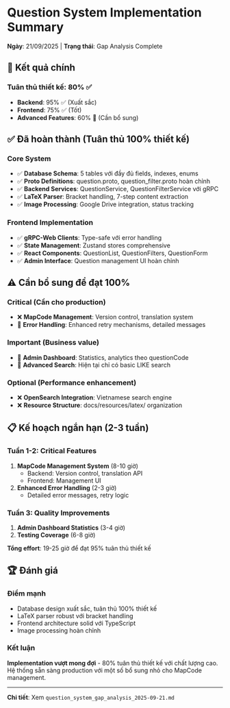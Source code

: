 # Question System Implementation Summary
**Ngày**: 21/09/2025 | **Trạng thái**: Gap Analysis Complete

## 🎯 Kết quả chính

### Tuân thủ thiết kế: 80% ✅
- **Backend**: 95% ✅ (Xuất sắc)
- **Frontend**: 75% ✅ (Tốt) 
- **Advanced Features**: 60% 🔶 (Cần bổ sung)

## ✅ Đã hoàn thành (Tuân thủ 100% thiết kế)

### Core System
- ✅ **Database Schema**: 5 tables với đầy đủ fields, indexes, enums
- ✅ **Proto Definitions**: question.proto, question_filter.proto hoàn chỉnh
- ✅ **Backend Services**: QuestionService, QuestionFilterService với gRPC
- ✅ **LaTeX Parser**: Bracket handling, 7-step content extraction
- ✅ **Image Processing**: Google Drive integration, status tracking

### Frontend Implementation  
- ✅ **gRPC-Web Clients**: Type-safe với error handling
- ✅ **State Management**: Zustand stores comprehensive
- ✅ **React Components**: QuestionList, QuestionFilters, QuestionForm
- ✅ **Admin Interface**: Question management UI hoàn chỉnh

## ⚠️ Cần bổ sung để đạt 100%

### Critical (Cần cho production)
- ❌ **MapCode Management**: Version control, translation system
- 🔶 **Error Handling**: Enhanced retry mechanisms, detailed messages

### Important (Business value)
- 🔶 **Admin Dashboard**: Statistics, analytics theo questionCode
- 🔶 **Advanced Search**: Hiện tại chỉ có basic LIKE search

### Optional (Performance enhancement)
- ❌ **OpenSearch Integration**: Vietnamese search engine
- ❌ **Resource Structure**: docs/resources/latex/ organization

## 📋 Kế hoạch ngắn hạn (2-3 tuần)

### Tuần 1-2: Critical Features
1. **MapCode Management System** (8-10 giờ)
   - Backend: Version control, translation API
   - Frontend: Management UI
2. **Enhanced Error Handling** (2-3 giờ)
   - Detailed error messages, retry logic

### Tuần 3: Quality Improvements  
1. **Admin Dashboard Statistics** (3-4 giờ)
2. **Testing Coverage** (6-8 giờ)

**Tổng effort**: 19-25 giờ để đạt 95% tuân thủ thiết kế

## 🏆 Đánh giá

### Điểm mạnh
- Database design xuất sắc, tuân thủ 100% thiết kế
- LaTeX parser robust với bracket handling
- Frontend architecture solid với TypeScript
- Image processing hoàn chỉnh

### Kết luận
**Implementation vượt mong đợi** - 80% tuân thủ thiết kế với chất lượng cao. 
Hệ thống sẵn sàng production với một số bổ sung nhỏ cho MapCode management.

---
**Chi tiết**: Xem `question_system_gap_analysis_2025-09-21.md`
